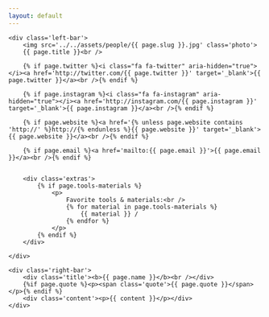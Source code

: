```yaml
---
layout: default
---
```


<div class='person'>

	<div class='left-bar'>
		<img src='../../assets/people/{{ page.slug }}.jpg' class='photo'>
		{{ page.title }}<br />
		
		{% if page.twitter %}<i class="fa fa-twitter" aria-hidden="true"></i><a href='http://twitter.com/{{ page.twitter }}' target='_blank'>{{ page.twitter }}</a><br />{% endif %}
		
		{% if page.instagram %}<i class="fa fa-instagram" aria-hidden="true"></i><a href='http://instagram.com/{{ page.instagram }}' target='_blank'>{{ page.instagram }}</a><br />{% endif %}

		{% if page.website %}<a href='{% unless page.website contains 'http://' %}http://{% endunless %}{{ page.website }}' target='_blank'>{{ page.website }}</a><br />{% endif %}

		{% if page.email %}<a href='mailto:{{ page.email }}'>{{ page.email }}</a><br />{% endif %}

		
		<div class='extras'>
			{% if page.tools-materials %}
				<p>
					Favorite tools & materials:<br />
					{% for material in page.tools-materials %}
						{{ material }} / 
					{% endfor %}
				</p>
			{% endif %}
		</div>

	</div>
	
	<div class='right-bar'>
		<div class='title'><b>{{ page.name }}</b><br /></div>
		{%if page.quote %}<p><span class='quote'>{{ page.quote }}</span></p>{% endif %}
		<div class='content'><p>{{ content }}</p></div>
	</div>

</div>
